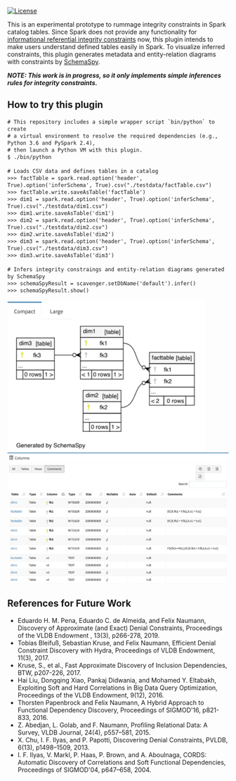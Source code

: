 [![License](http://img.shields.io/:license-Apache_v2-blue.svg)](https://github.com/maropu/scavenger/blob/master/LICENSE)

This is an experimental prototype to rummage integrity constraints in Spark catalog tables.
Since Spark does not provide any functionality for
[informational referential integrity constraints](https://issues.apache.org/jira/browse/SPARK-19842) now,
this plugin intends to make users understand defined tables easily in Spark.
To visualize inferred constraints, this plugin generates metadata and
entity-relation diagrams with constraints by [SchemaSpy](http://schemaspy.org/).

***NOTE: This work is in progress, so it only implements simple inferences rules for integrity constraints.***

## How to try this plugin

    # This repository includes a simple wrapper script `bin/python` to create
    # a virtual environment to resolve the required dependencies (e.g., Python 3.6 and PySpark 2.4),
    # then launch a Python VM with this plugin.
    $ ./bin/python

    # Loads CSV data and defines tables in a catalog
    >>> factTable = spark.read.option('header', True).option('inferSchema', True).csv("./testdata/factTable.csv")
    >>> factTable.write.saveAsTable('factTable')
    >>> dim1 = spark.read.option('header', True).option('inferSchema', True).csv("./testdata/dim1.csv")
    >>> dim1.write.saveAsTable('dim1')
    >>> dim2 = spark.read.option('header', True).option('inferSchema', True).csv("./testdata/dim2.csv")
    >>> dim2.write.saveAsTable('dim2')
    >>> dim3 = spark.read.option('header', True).option('inferSchema', True).csv("./testdata/dim3.csv")
    >>> dim3.write.saveAsTable('dim3')

    # Infers integrity constraings and entity-relation diagrams generated by SchemaSpy
    >>> schemaSpyResult = scavenger.setDbName('default').infer()
    >>> schemaSpyResult.show()

<img src="resources/scavenger-fk.png" width="450px">

<img src="resources/scavenger-constraints.png" width="600px">

## References for Future Work

 - Eduardo H. M. Pena, Eduardo C. de Almeida, and Felix Naumann, Discovery of Approximate (and Exact) Denial Constraints, Proceedings of the VLDB Endowment , 13(3), p266-278, 2019.
 - Tobias Bleifuß, Sebastian Kruse, and Felix Naumann, Efficient Denial Constraint Discovery with Hydra, Proceedings of VLDB Endowment, 11(3), 2017.
 - Kruse, S., et al., Fast Approximate Discovery of Inclusion Dependencies, BTW, p207-226, 2017.
 - Hai Liu, Dongqing Xiao, Pankaj Didwania, and Mohamed Y. Eltabakh, Exploiting Soft and Hard Correlations in Big Data Query Optimization, Proceedings of the VLDB Endowment, 9(12), 2016.
 - Thorsten Papenbrock and Felix Naumann, A Hybrid Approach to Functional Dependency Discovery, Proceedings of SIGMOD'16, p821-833, 2016.
 - Z. Abedjan, L. Golab, and F. Naumann, Profiling Relational Data: A Survey, VLDB Journal, 24(4), p557–581, 2015.
 - X. Chu, I. F. Ilyas, and P. Papotti, Discovering Denial Constraints, PVLDB, 6(13), p1498–1509, 2013.
 - I. F. Ilyas, V. Markl, P. Haas, P. Brown, and A. Aboulnaga, CORDS: Automatic Discovery of Correlations and Soft Functional Dependencies, Proceedings of SIGMOD'04, p647–658, 2004.

